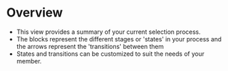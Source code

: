 # Overview
- This view provides a summary of your current selection process.
- The blocks represent the different stages or 'states' in your process and the arrows represent the 'transitions' between them
- States and transitions can be customized to suit the needs of your member. 